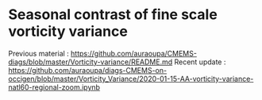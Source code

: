 # Seasonal contrast of fine scale vorticity variance

Previous material : https://github.com/auraoupa/CMEMS-diags/blob/master/Vorticity-variance/README.md
Recent update : https://github.com/auraoupa/diags-CMEMS-on-occigen/blob/master/Vorticity_Variance/2020-01-15-AA-vorticity-variance-natl60-regional-zoom.ipynb


